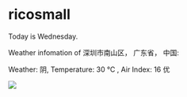 # ricosmall

Today is Wednesday.

Weather infomation of 深圳市南山区， 广东省， 中国: 

Weather: 阴, Temperature: 30 ℃ , Air Index: 16 优

<img src="https://github-readme-stats.vercel.app/api?username=ricosmall&show_icons=true" />
